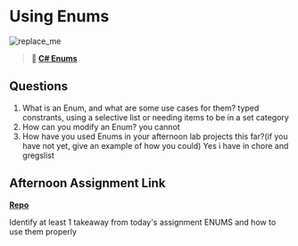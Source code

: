 # Using Enums

![replace_me](https://codeworks.blob.core.windows.net/public/assets/img/illustrations/placeholder.svg)

> **📖 [C# Enums](https://codeworksacademy.com/fs-student-guide/resources/wk10/03-Enums)**

## Questions

1. What is an Enum, and what are some use cases for them?
typed constrants, using a selective list or needing items to be in a set category
2. How can you modify an Enum?
you cannot 
3. How have you used Enums in your afternoon lab projects this far?(if you have not yet, give an example of how you could)
Yes i have in chore and gregslist 
## Afternoon Assignment Link

**[Repo](https://github.com/JacobNeitzell/AllSpice.git)**

Identify at least 1 takeaway from today's assignment
ENUMS and how to use them properly